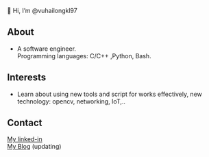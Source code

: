 👋 Hi, I’m @vuhailongkl97  

## About
* A software engineer.  
 Programming languages: C/C++ ,Python, Bash.  
 
## Interests
* Learn about using new tools and script for works effectively, new technology: opencv, networking, IoT,..

## Contact
[My linked-in](https://www.linkedin.com/in/longkl97/)  
[My Blog](https://vuhailongkl97.github.io/blog/) (updating)

